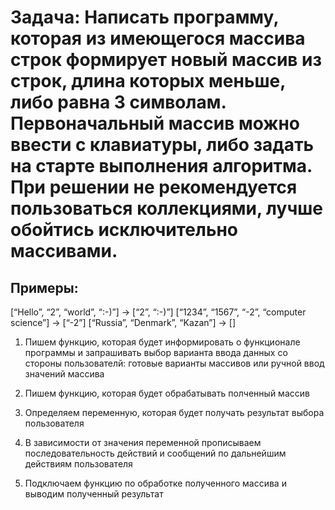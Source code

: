 # Задача: Написать программу, которая из имеющегося массива строк формирует новый массив из строк, длина которых меньше, либо равна 3 символам. Первоначальный массив можно ввести с клавиатуры, либо задать на старте выполнения алгоритма. При решении не рекомендуется пользоваться коллекциями, лучше обойтись исключительно массивами.

## Примеры:
[“Hello”, “2”, “world”, “:-)”] → [“2”, “:-)”]
[“1234”, “1567”, “-2”, “computer science”] → [“-2”]
[“Russia”, “Denmark”, “Kazan”] → []

1. Пишем функцию, которая будет информировать о функционале программы и запрашивать выбор варианта ввода данных со стороны пользователй: готовые варианты массивов или ручной ввод значений массива

2. Пишем функцию, которая будет обрабатывать полченный массив

3. Определяем переменную, которая будет получать результат выбора пользователя

4. В зависимости от значения переменной прописываем последовательность действий и сообщений по дальнейшим действиям пользователя

5. Подключаем функцию по обработке полученного массива и выводим полученный результат